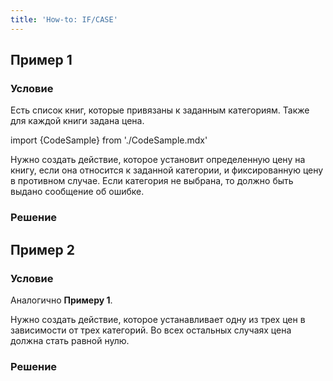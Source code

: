 ```yaml
---
title: 'How-to: IF/CASE'
---
```


## Пример 1

### Условие

Есть список книг, которые привязаны к заданным категориям. Также для каждой книги задана цена.

import {CodeSample} from './CodeSample.mdx'

<CodeSample url="https://ru-documentation.lsfusion.org/sample?file=UseCaseIfCase&block=sample1"/>

Нужно создать действие, которое установит определенную цену на книгу, если она относится к заданной категории, и фиксированную цену в противном случае. Если категория не выбрана, то должно быть выдано сообщение об ошибке.

### Решение

<CodeSample url="https://ru-documentation.lsfusion.org/sample?file=UseCaseIfCase&block=solution1"/>

## Пример 2

### Условие

Аналогично **Примеру 1**.

Нужно создать действие, которое устанавливает одну из трех цен в зависимости от трех категорий. Во всех остальных случаях цена должна стать равной нулю.

### Решение

<CodeSample url="https://ru-documentation.lsfusion.org/sample?file=UseCaseIfCase&block=solution2"/>
